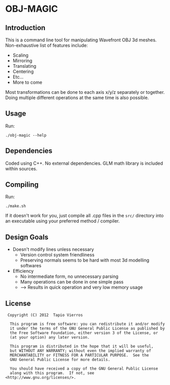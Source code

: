 OBJ-MAGIC
=========

## Introduction ##

This is a command line tool for manipulating Wavefront OBJ 3d meshes.
Non-exhaustive list of features include:

* Scaling
* Mirroring
* Translating
* Centering
* Etc...
* More to come

Most transformations can be done to each axis x/y/z separately or together.
Doing multiple different operations at the same time is also possible.


## Usage ##

Run:

	./obj-magic --help
	

## Dependencies ##

Coded using C++. No external dependencies. GLM math library is included within sources.


## Compiling ##

Run:

	./make.sh

If it doesn't work for you, just compile all .cpp files in the `src/` directory into an executable using your preferred method / compiler.


## Design Goals ##

* Doesn't modify lines unless necessary
	* Version control system friendliness
	* Preserving normals seems to be hard with most 3d modelling softwares
* Efficiency
	* No intermediate form, no unnecessary parsing
	* Many operations can be done in one simple pass
	* --> Results in quick operation and very low memory usage


## License ##

     Copyright (C) 2012  Tapio Vierros

      This program is free software: you can redistribute it and/or modify
      it under the terms of the GNU General Public License as published by
      the Free Software Foundation, either version 3 of the License, or
      (at your option) any later version.

      This program is distributed in the hope that it will be useful,
      but WITHOUT ANY WARRANTY; without even the implied warranty of
      MERCHANTABILITY or FITNESS FOR A PARTICULAR PURPOSE.  See the
      GNU General Public License for more details.

      You should have received a copy of the GNU General Public License
      along with this program.  If not, see <http://www.gnu.org/licenses/>.

